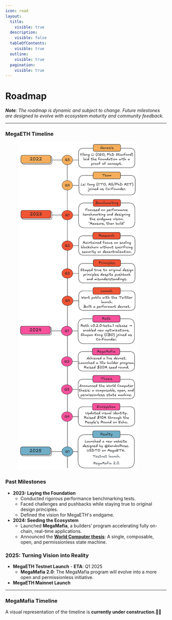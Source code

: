 ```yaml
---
icon: road
layout:
  title:
    visible: true
  description:
    visible: false
  tableOfContents:
    visible: true
  outline:
    visible: true
  pagination:
    visible: true
---
```


# Roadmap

_**Note**: The roadmap is dynamic and subject to change. Future milestones are designed to evolve with ecosystem maturity and community feedback._

***

### MegaETH Timeline

<figure><img src="../.gitbook/assets/ME_Timeline_v3(v1_updated)_white.png" alt=""><figcaption></figcaption></figure>

### Past Milestones

* **2023: Laying the Foundation**
  * Conducted rigorous performance benchmarking tests.
  * Faced challenges and pushbacks while staying true to original design principles.
  * Defined the vision for MegaETH's endgame.
* **2024: Seeding the Ecosystem**
  * Launched **MegaMafia**, a builders’ program accelerating fully on-chain, real-time applications.
  * Announced the [**World Computer thesis**](https://x.com/yangl1996/status/1861652600808255957): A single, composable, open, and permissionless state machine.

### **2025: Turning Vision into Reality**

* **MegaETH Testnet Launch** - **ETA**: Q1 2025
  * **MegaMafia 2.0**: The MegaMafia program will evolve into a more open and permissionless initiative.
* **MegaETH Mainnet Launch**

***

### MegaMafia Timeline

A visual representation of the timeline is **currently under construction**.🚧✨
